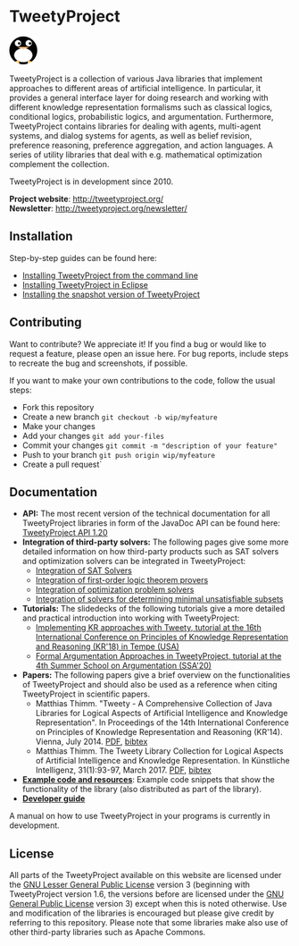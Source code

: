 # TweetyProject
![TweetyProject Logo](./logo/tweety_small.png "TweetyProject Logo")

TweetyProject is a collection of various Java libraries that implement approaches to different areas of artificial intelligence. In particular, it provides a general interface layer for doing research and working with different knowledge representation formalisms such as classical logics, conditional logics, probabilistic logics, and argumentation. Furthermore, TweetyProject contains libraries for dealing with agents, multi-agent systems, and dialog systems for agents, as well as belief revision, preference reasoning, preference aggregation, and action languages. A series of utility libraries that deal with e.g. mathematical optimization complement the collection.

TweetyProject is in development since 2010.

**Project website**: http://tweetyproject.org/
<br> **Newsletter**: http://tweetyproject.org/newsletter/

## Installation
Step-by-step guides can be found here:
* [Installing TweetyProject from the command line](http://tweetyproject.org/doc/install-commandline.html)
* [Installing TweetyProject in Eclipse](http://tweetyproject.org/doc/install-eclipse.html)
* [Installing the snapshot version of TweetyProject](http://tweetyproject.org/doc/install-snapshot.html)

## Contributing
Want to contribute? We appreciate it! If you find a bug or would like to request a feature, please open an issue here. For bug reports, include steps to recreate the bug and screenshots, if possible.

If you want to make your own contributions to the code, follow the usual steps:
* Fork this repository
* Create a new branch `git checkout -b wip/myfeature`
* Make your changes
* Add your changes  `git add your-files`
* Commit your changes `git commit -m "description of your feature"`
* Push to your branch `git push origin wip/myfeature`
* Create a pull request`

## Documentation
* **API:** The most recent version of the technical documentation for all TweetyProject libraries in form of the JavaDoc API can be found here: [TweetyProject API 1.20](http://tweetyproject.org/api/1.20/index.html)
* **Integration of third-party solvers:** The following pages give some more detailed information on how third-party products such as SAT solvers and optimization solvers can be integrated in TweetyProject:
   * [Integration of SAT Solvers](http://tweetyproject.org/doc/sat-solvers.html)
  * [Integration of first-order logic theorem provers](http://tweetyproject.org/doc/fol-provers.html)
  * [Integration of optimization problem solvers](http://tweetyproject.org/doc/optimization-problem-solvers.html)
  * [Integration of solvers for determining minimal unsatisfiable subsets](http://tweetyproject.org/doc/mus-enumerators.html)
* **Tutorials:** The slidedecks of the following tutorials give a more detailed and practical introduction into working with TweetyProject:
  * [Implementing KR approaches with Tweety, tutorial at the 16th International Conference on Principles of Knowledge Representation and Reasoning (KR'18) in Tempe (USA)](http://tweetyproject.org/doc/tutorials/kr2018/index.html)
  * [Formal Argumentation Approaches in TweetyProject, tutorial at the 4th Summer School on Argumentation (SSA'20)](http://tweetyproject.org/doc/tutorials/ssa2020/index.html)
* **Papers:** The following papers give a brief overview on the functionalities of TweetyProject and should also be used as a reference when citing TweetyProject in scientific papers.
  * Matthias Thimm. "Tweety - A Comprehensive Collection of Java Libraries for Logical Aspects of Artificial Intelligence and Knowledge Representation". In Proceedings of the 14th International Conference on Principles of Knowledge Representation and Reasoning (KR'14). Vienna, July 2014. [PDF](http://www.mthimm.de/pub/2014/Thimm_2014.pdf), [bibtex](http://www.mthimm.de/pub/2014/Thimm_2014.bib)
  * Matthias Thimm. The Tweety Library Collection for Logical Aspects of Artificial Intelligence and Knowledge Representation. In Künstliche Intelligenz, 31(1):93-97, March 2017. [PDF](http://mthimm.de/pub/2017/Thimm_2017a.pdf), [bibtex](http://mthimm.de/pub/2017/Thimm_2017a.bib)
* **[Example code and resources](http://tweetyproject.org/doc/example-code.html)**: Example code snippets that show the functionality of the library (also distributed as part of the library).
* **[Developer guide](http://tweetyproject.org/doc/dev-guide.html)**

A manual on how to use TweetyProject in your programs is currently in development.

## License
All parts of the TweetyProject available on this website are licensed under the [GNU Lesser General Public License](http://www.gnu.org/licenses/#LGPL) version 3 (beginning with TweetyProject version 1.6, the versions before are licensed under the [GNU General Public License](http://www.gnu.org/licenses/#GPL) version 3) except when this is noted otherwise. Use and modification of the libraries is encouraged but please give credit by referring to this repository. Please note that some libraries make also use of other third-party libraries such as Apache Commons.
